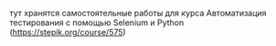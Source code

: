 тут хранятся самостоятельные работы для курса Автоматизация тестирования с помощью Selenium и Python (https://stepik.org/course/575)
